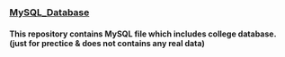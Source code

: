 <h3><u>MySQL_Database</u></h3>
<h4>This repository contains MySQL file which includes college 
    database. (just for prectice & does not contains any real data)</h4>